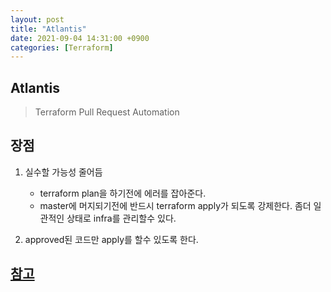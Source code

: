 ```yaml
---
layout: post
title: "Atlantis"
date: 2021-09-04 14:31:00 +0900
categories: [Terraform]
---
```


## Atlantis

> Terraform Pull Request Automation

## 장점

1. 실수할 가능성 줄어듬
    - terraform plan을 하기전에 에러를 잡아준다.
    - master에 머지되기전에 반드시 terraform apply가 되도록 강제한다. 좀더 일관적인 상태로 infra를 관리할수 있다.

2. approved된 코드만 apply를 할수 있도록 한다.

## [참고](https://www.runatlantis.io/)